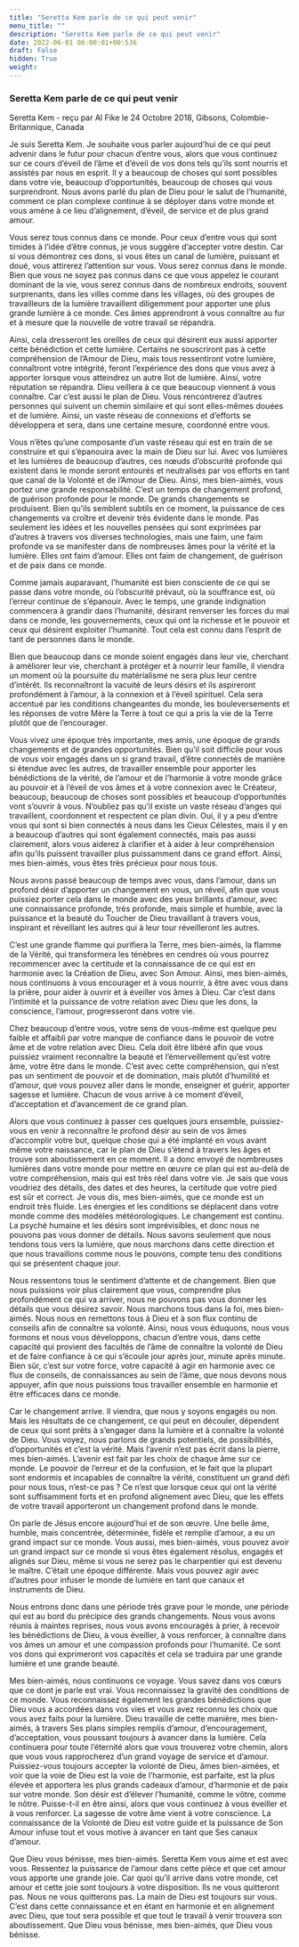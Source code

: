 ```yaml
---
title: "Seretta Kem parle de ce qui peut venir"
menu_title: ""
description: "Seretta Kem parle de ce qui peut venir"
date: 2022-06-01 06:00:01+00:536
draft: False
hidden: True
weight:
---
```

### Seretta Kem parle de ce qui peut venir

Seretta Kem - reçu par Al Fike le 24 Octobre 2018, Gibsons, Colombie-Britannique, Canada

Je suis Seretta Kem. Je souhaite vous parler aujourd’hui de ce qui peut advenir dans le futur pour chacun d’entre vous, alors que vous continuez sur ce cours d’éveil de l’âme et d’éveil de vos dons tels qu’ils sont nourris et assistés par nous en esprit. Il y a beaucoup de choses qui sont possibles dans votre vie, beaucoup d’opportunités, beaucoup de choses qui vous surprendront. Nous avons parlé du plan de Dieu pour le salut de l’humanité, comment ce plan complexe continue à se déployer dans votre monde et vous amène à ce lieu d’alignement, d’éveil, de service et de plus grand amour.

Vous serez tous connus dans ce monde. Pour ceux d’entre vous qui sont timides à l’idée d’être connus, je vous suggère d’accepter votre destin. Car si vous démontrez ces dons, si vous êtes un canal de lumière, puissant et doué, vous attirerez l’attention sur vous. Vous serez connus dans le monde. Bien que vous ne soyez pas connus dans ce que vous appelez le courant dominant de la vie, vous serez connus dans de nombreux endroits, souvent surprenants, dans les villes comme dans les villages, où des groupes de travailleurs de la lumière travaillent diligemment pour apporter une plus grande lumière à ce monde. Ces âmes apprendront à vous connaître au fur et à mesure que la nouvelle de votre travail se répandra.

Ainsi, cela dresseront les oreilles de ceux qui désirent eux aussi apporter cette bénédiction et cette lumière. Certains ne souscriront pas à cette compréhension de l’Amour de Dieu, mais tous ressentiront votre lumière, connaîtront votre intégrité, feront l’expérience des dons que vous avez à apporter lorsque vous atteindrez un autre îlot de lumière. Ainsi, votre réputation se répandra. Dieu veillera à ce que beaucoup viennent à vous connaître. Car c’est aussi le plan de Dieu. Vous rencontrerez d’autres personnes qui suivent un chemin similaire et qui sont elles-mêmes douées et de lumière. Ainsi, un vaste réseau de connexions et d’efforts se développera et sera, dans une certaine mesure, coordonné entre vous.

Vous n’êtes qu’une composante d’un vaste réseau qui est en train de se construire et qui s’épanouira avec la main de Dieu sur lui. Avec vos lumières et les lumières de beaucoup d’autres, ces nœuds d’obscurité profonde qui existent dans le monde seront entourés et neutralisés par vos efforts en tant que canal de la Volonté et de l’Amour de Dieu. Ainsi, mes bien-aimés, vous portez une grande responsabilité. C’est un temps de changement profond, de guérison profonde pour le monde. De grands changements se produisent. Bien qu’ils semblent subtils en ce moment, la puissance de ces changements va croître et devenir très évidente dans le monde. Pas seulement les idées et les nouvelles pensées qui sont exprimées par d’autres à travers vos diverses technologies, mais une faim, une faim profonde va se manifester dans de nombreuses âmes pour la vérité et la lumière. Elles ont faim d’amour. Elles ont faim de changement, de guérison et de paix dans ce monde.

Comme jamais auparavant, l’humanité est bien consciente de ce qui se passe dans votre monde, où l’obscurité prévaut, où la souffrance est, où l’erreur continue de s’épanouir. Avec le temps, une grande indignation commencera à grandir dans l’humanité, désirant renverser les forces du mal dans ce monde, les gouvernements, ceux qui ont la richesse et le pouvoir et ceux qui désirent exploiter l’humanité. Tout cela est connu dans l’esprit de tant de personnes dans le monde.

Bien que beaucoup dans ce monde soient engagés dans leur vie, cherchant à améliorer leur vie, cherchant à protéger et à nourrir leur famille, il viendra un moment où la poursuite du matérialisme ne sera plus leur centre d’intérêt. Ils reconnaîtront la vacuité de leurs désirs et ils aspireront profondément à l’amour, à la connexion et à l’éveil spirituel. Cela sera accentué par les conditions changeantes du monde, les bouleversements et les réponses de votre Mère la Terre à tout ce qui a pris la vie de la Terre plutôt que de l’encourager.

Vous vivez une époque très importante, mes amis, une époque de grands changements et de grandes opportunités. Bien qu’il soit difficile pour vous de vous voir engagés dans un si grand travail, d’être connectés de manière si étendue avec les autres, de travailler ensemble pour apporter les bénédictions de la vérité, de l’amour et de l’harmonie à votre monde grâce au pouvoir et à l’éveil de vos âmes et à votre connexion avec le Créateur, beaucoup, beaucoup de choses sont possibles et beaucoup d’opportunités vont s’ouvrir à vous. N’oubliez pas qu’il existe un vaste réseau d’anges qui travaillent, coordonnent et respectent ce plan divin. Oui, il y a peu d’entre vous qui sont si bien connectés à nous dans les Cieux Célestes, mais il y en a beaucoup d’autres qui sont également connectés, mais pas aussi clairement, alors vous aiderez à clarifier et à aider à leur compréhension afin qu’ils puissent travailler plus puissamment dans ce grand effort. Ainsi, mes bien-aimés, vous êtes très précieux pour nous tous.

Nous avons passé beaucoup de temps avec vous, dans l’amour, dans un profond désir d’apporter un changement en vous, un réveil, afin que vous puissiez porter cela dans le monde avec des yeux brillants d’amour, avec une connaissance profonde, très profonde, mais simple et humble, avec la puissance et la beauté du Toucher de Dieu travaillant à travers vous, inspirant et réveillant les autres qui à leur tour réveilleront les autres.

C’est une grande flamme qui purifiera la Terre, mes bien-aimés, la flamme de la Vérité, qui transformera les ténèbres en cendres où vous pourrez recommencer avec la certitude et la connaissance de ce qui est en harmonie avec la Création de Dieu, avec Son Amour. Ainsi, mes bien-aimés, nous continuons à vous encourager et à vous nourrir, à être avec vous dans la prière, pour aider à ouvrir et à éveiller vos âmes à Dieu. Car c’est dans l’intimité et la puissance de votre relation avec Dieu que les dons, la conscience, l’amour, progresseront dans votre vie.

Chez beaucoup d’entre vous, votre sens de vous-même est quelque peu faible et affaibli par votre manque de confiance dans le pouvoir de votre âme et de votre relation avec Dieu. Cela doit être libéré afin que vous puissiez vraiment reconnaître la beauté et l’émerveillement qu’est votre âme, votre être dans le monde. C’est avec cette compréhension, qui n’est pas un sentiment de pouvoir et de domination, mais plutôt d’humilité et d’amour, que vous pouvez aller dans le monde, enseigner et guérir, apporter sagesse et lumière. Chacun de vous arrive à ce moment d’éveil, d’acceptation et d’avancement de ce grand plan.

Alors que vous continuez à passer ces quelques jours ensemble, puissiez-vous en venir à reconnaître le profond désir au sein de vos âmes d’accomplir votre but, quelque chose qui a été implanté en vous avant même votre naissance, car le plan de Dieu s’étend à travers les âges et trouve son aboutissement en ce moment. Il a donc envoyé de nombreuses lumières dans votre monde pour mettre en œuvre ce plan qui est au-delà de votre compréhension, mais qui est très réel dans votre vie. Je sais que vous voudriez des détails, des dates et des heures, la certitude que votre pied est sûr et correct. Je vous dis, mes bien-aimés, que ce monde est un endroit très fluide. Les énergies et les conditions se déplacent dans votre monde comme des modèles météorologiques. Le changement est continu. La psyché humaine et les désirs sont imprévisibles, et donc nous ne pouvons pas vous donner de détails. Nous savons seulement que nous tendons tous vers la lumière, que nous marchons dans cette direction et que nous travaillons comme nous le pouvons, compte tenu des conditions qui se présentent chaque jour.

Nous ressentons tous le sentiment d’attente et de changement. Bien que nous puissions voir plus clairement que vous, comprendre plus profondément ce qui va arriver, nous ne pouvons pas vous donner les détails que vous désirez savoir. Nous marchons tous dans la foi, mes bien-aimés. Nous nous en remettons tous à Dieu et à son flux continu de conseils afin de connaître sa volonté. Ainsi, nous vous éduquons, nous vous formons et nous vous développons, chacun d’entre vous, dans cette capacité qui provient des facultés de l’âme de connaître la volonté de Dieu et de faire confiance à ce qui s’écoule jour après jour, minute après minute. Bien sûr, c’est sur votre force, votre capacité à agir en harmonie avec ce flux de conseils, de connaissances au sein de l’âme, que nous devons nous appuyer, afin que nous puissions tous travailler ensemble en harmonie et être efficaces dans ce monde.

Car le changement arrive. Il viendra, que nous y soyons engagés ou non. Mais les résultats de ce changement, ce qui peut en découler, dépendent de ceux qui sont prêts à s’engager dans la lumière et à connaître la volonté de Dieu. Vous voyez, nous parlons de grands potentiels, de possibilités, d’opportunités et c’est la vérité. Mais l’avenir n’est pas écrit dans la pierre, mes bien-aimés. L’avenir est fait par les choix de chaque âme sur ce monde. Le pouvoir de l’erreur et de la confusion, et le fait que la plupart sont endormis et incapables de connaître la vérité, constituent un grand défi pour nous tous, n’est-ce pas ? Ce n’est que lorsque ceux qui ont la vérité sont suffisamment forts et en profond alignement avec Dieu, que les effets de votre travail apporteront un changement profond dans le monde.

On parle de Jésus encore aujourd’hui et de son œuvre. Une belle âme, humble, mais concentrée, déterminée, fidèle et remplie d’amour, a eu un grand impact sur ce monde. Vous aussi, mes bien-aimés, vous pouvez avoir un grand impact sur ce monde si vous êtes également résolus, engagés et alignés sur Dieu, même si vous ne serez pas le charpentier qui est devenu le maître. C’était une époque différente. Mais vous pouvez agir avec d’autres pour infuser le monde de lumière en tant que canaux et instruments de Dieu.

Nous entrons donc dans une période très grave pour le monde, une période qui est au bord du précipice des grands changements. Nous vous avons réunis à maintes reprises, nous vous avons encouragés à prier, à recevoir les bénédictions de Dieu, à vous éveiller, à vous renforcer, à connaître dans vos âmes un amour et une compassion profonds pour l’humanité. Ce sont vos dons qui exprimeront vos capacités et cela se traduira par une grande lumière et une grande beauté.

Mes bien-aimés, nous continuons ce voyage. Vous savez dans vos cœurs que ce dont je parle est vrai. Vous reconnaissez la gravité des conditions de ce monde. Vous reconnaissez également les grandes bénédictions que Dieu vous a accordées dans vos vies et vous avez reconnu les choix que vous avez faits pour la lumière. Dieu travaille de cette manière, mes bien-aimés, à travers Ses plans simples remplis d’amour, d’encouragement, d’acceptation, vous poussant toujours à avancer dans la lumière. Cela continuera pour toute l’éternité alors que vous trouverez votre chemin, alors que vous vous rapprocherez d’un grand voyage de service et d’amour. Puissiez-vous toujours accepter la volonté de Dieu, âmes bien-aimées, et voir que la voie de Dieu est la voie de l’harmonie, est parfaite, est la plus élevée et apportera les plus grands cadeaux d’amour, d’harmonie et de paix sur votre monde. Son désir est d’élever l’humanité, comme le vôtre, comme le nôtre. Puisse-t-il en être ainsi, alors que vous continuez à vous éveiller et à vous renforcer. La sagesse de votre âme vient à votre conscience. La connaissance de la Volonté de Dieu est votre guide et la puissance de Son Amour infuse tout et vous motive à avancer en tant que Ses canaux d’amour.

Que Dieu vous bénisse, mes bien-aimés. Seretta Kem vous aime et est avec vous. Ressentez la puissance de l’amour dans cette pièce et que cet amour vous apporte une grande joie. Car quoi qu’il arrive dans votre monde, cet amour et cette joie sont toujours à votre disposition. Ils ne vous quitteront pas. Nous ne vous quitterons pas. La main de Dieu est toujours sur vous. C’est dans cette connaissance et en étant en harmonie et en alignement avec Dieu, que tout sera possible et que tout le travail à venir trouvera son aboutissement. Que Dieu vous bénisse, mes bien-aimés, que Dieu vous bénisse.



